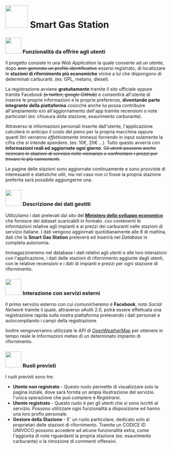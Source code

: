 # <img src="http://cdn.onlinewebfonts.com/svg/img_403829.png" width="70px" /> Smart Gas Station



### <img src="https://encrypted-tbn0.gstatic.com/images?q=tbn:ANd9GcQneNR5549RqlG4fRgDc2db2jif6cqa-yUtkWf9ATx6KPePNw26oQ" width="50px" /> Funzionalità da offrire agli utenti

Il progetto consiste in una *Web Application* la quale consente ad un utente, dopo ~~aver generato un profilo identificativo~~ essersi registrato, di localizzare le **stazioni di rifornimento più economiche** vicine a lui che dispongono di determinati carburanti. (es: GPL, metano, diesel). 

La registrazione avviene **gratuitamente** tramite il sito ufficiale oppure tramite Facebook ~~(o twitter, google GitHub)~~ e consentirà all'utente di inserire le proprie informazioni e le proprie preferenze, **diventando parte integrante della piattaforma** cosicchè anche lui possa contribuire all'ampiamento e/o all'aggiornamento dell'app tramite recensioni o note particolari (es: chiusura della stazione, esaurimento carburante). 

Attraverso le informazioni personali inserite dall'utente, l'applicazione calcolerà in anticipo il costo del pieno per la propria macchina oppure quanti litri verranno *effettivamente* immessi fornendo in input solamente la cifra che si intende spendere. (es: 10€, 20€ …). 
Tutto questo avverrà con **informazioni reali ed aggiornate ogni giorno**. 
~~Gli utenti possono anche ricercare le stazioni di servizio nelle vicinanze e confrontare i prezzi per trovare le più convenienti.~~

Le pagine delle stazioni sono aggiornate continuamente e sono provviste di interessanti e statistiche utili, ma nel caso non ci fosse la propria stazione preferita sarà possibile aggiungerne una.





### <img src="https://cdn.pixabay.com/photo/2016/03/31/19/15/gear-1294844_960_720.png" width="50px" />  Descrizione dei dati gestiti

Utilizziamo i dati prelevati dal sito del [**Ministero dello sviluppo economico**](http://www.sviluppoeconomico.gov.it/index.php/it/open-data/elenco-dataset/2032336-carburanti-prezzi-praticati-e-anagrafica-degli-impianti1) che fornisce dei dataset scaricabili in formato *.csv* contenenti le informazioni relative agli impianti e ai prezzi dei carburanti nelle stazioni di servizio italiane. I dati vengono aggiornati quotidianamente alle 8 di mattina, dati che la **Smart Gas Station** preleverà ed inserirà nel *Database* in completa autonomia.

Immagazzineremo nel database i dati relativi agli utenti e alle loro interazioni con l'applicazione, i dati delle stazioni di rifornimento aggiunte dagli utenti, con le relative recensioni e i dati di impianti e prezzi per ogni stazione di rifornimento.







### <img src="https://d30y9cdsu7xlg0.cloudfront.net/png/25183-200.png" width="50px" />  Interazione con servizi esterni

Il primo servizio esterno con cui comunicheremo è **Facebook**, noto *Social Network* tramite il quale, attraverso oAuth 2.0, potrà essere effettuata una registrazione rapida sulla nostra piattaforma prelevando i dati personali e autocompilando i campi della registrazione.

Inoltre vengoverranno utilizzate le API di [OpenWeatherMap](https://openweathermap.org/current) per ottenere in tempo reale le informazioni meteo di un determinato impianto di rifornimento.





### <img src="https://d30y9cdsu7xlg0.cloudfront.net/png/584468-200.png" width="50px" />  Ruoli previsti

I ruoli previsti sono tre:

- **Utente non registrato** - Questo ruolo permette di visualizzare solo la pagina inziale, dove sarà fornita un ampia illustrazione del servizio. l'unica operazione che può compiere è *Registrarsi*.
- **Utente registrato** - Questo ruolo è per gli utenti che si sono iscritti al servizio. Possono utilizzare ogni funzionalità a disposizione ed hanno una loro proflo personale.
- **Gestore della Stazione** -  E' un ruolo particolare, dedicato solo ai proprietari delle stazioni di rifornimento. Tramite un CODICE ID UNIVOCO possono accedere ad alcune funzionalità extra, come l'aggiunta di note riguardanti la propria stazione (es: esaurimento carburante) o la rimozione di commenti offensivi. 